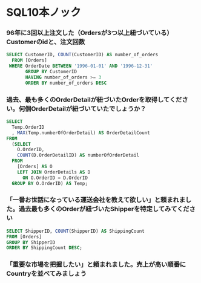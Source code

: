 # SQL10本ノック

### 96年に3回以上注文した（Ordersが3つ以上紐づいている）Customerのidと、注文回数

```sql
SELECT CustomerID, COUNT(CustomerID) AS number_of_orders 
  FROM [Orders]
 WHERE OrderDate BETWEEN '1996-01-01' AND '1996-12-31'
       GROUP BY CustomerID
       HAVING number_of_orders >= 3
       ORDER BY number_of_orders DESC
```

### 過去、最も多くのOrderDetailが紐づいたOrderを取得してください。何個OrderDetailが紐づいていたでしょうか？

```sql
SELECT
  Temp.OrderID
  , MAX(Temp.numberOfOrderDetail) AS OrderDetailCount
FROM
  (SELECT
    O.OrderID,
    COUNT(D.OrderDetailID) AS numberOfOrderDetail
  FROM
    [Orders] AS O
    LEFT JOIN OrderDetails AS D
      ON O.OrderID = D.OrderID
  GROUP BY O.OrderID) AS Temp;
```

### 「一番お世話になっている運送会社を教えて欲しい」と頼まれました。過去最も多くのOrderが紐づいたShipperを特定してみてください
```sql
SELECT ShipperID, COUNT(ShipperID) AS ShippingCount
FROM [Orders]
GROUP BY ShipperID 
ORDER BY ShippingCount DESC;
```

### 「重要な市場を把握したい」と頼まれました。売上が高い順番にCountryを並べてみましょう
